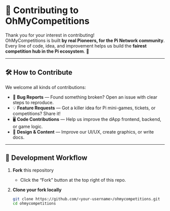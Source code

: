 # 🤝 Contributing to OhMyCompetitions

Thank you for your interest in contributing!  
OhMyCompetitions is built **by real Pioneers, for the Pi Network community**.  
Every line of code, idea, and improvement helps us build the **fairest competition hub in the Pi ecosystem**. 🚀

---

## 🛠️ How to Contribute

We welcome all kinds of contributions:
- 🐛 **Bug Reports** — Found something broken? Open an issue with clear steps to reproduce.  
- 💡 **Feature Requests** — Got a killer idea for Pi mini-games, tickets, or competitions? Share it!  
- 🖥 **Code Contributions** — Help us improve the dApp frontend, backend, or game logic.  
- 🎨 **Design & Content** — Improve our UI/UX, create graphics, or write docs.

---

## 🔧 Development Workflow

1. **Fork** this repository  
   - Click the “Fork” button at the top right of this repo.  

2. **Clone your fork locally**  
   ```bash
   git clone https://github.com/<your-username>/ohmycompetitions.git
   cd ohmycompetitions
